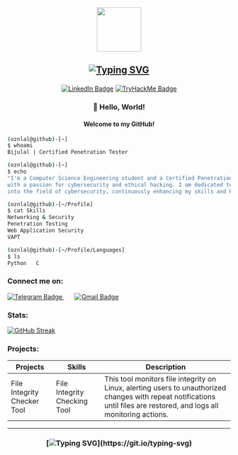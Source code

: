 <div id="header" align="center">
  <img src="https://media.giphy.com/media/78XCFBGOlS6keY1Bil/giphy.gif" width="100"/>
</div>

<h2 align="center">

[![Typing SVG](https://readme-typing-svg.herokuapp.com?font=Times+Fatface&color=%23FF0000&size=40&center=true&vCenter=true&lines=Mr.E13v3N;BIJULAL+J+B)](https://git.io/typing-svg)
</h2>
<!-- About me -->
<p align="center">
<a href="https://www.linkedin.com/in/bijulaljb"><img src="https://img.shields.io/badge/LinkedIn-blue?style=for-the-badge&logo=linkedin&logoColor=white" alt="LinkedIn Badge"></a>
<a href="https://tryhackme.com/r/p/Mr.E13v3N"><img src="https://img.shields.io/badge/TryHackMe-212C42?style=for-the-badge&logo=tryhackme&logoColor=white" alt="TryHackMe Badge"></a>
</p>
<!--<p align="center"><img src="https://komarev.com/ghpvc/?username=oznlal&style=flat-square&color=blue" alt=""></p>--!>

<h3 align="center">👋 Hello, World!</h3>
<h4 align="center">Welcome to my GitHub!</h4>


```bash
(oznlal@github)-[~]
$ whoami
Bijulal | Certified Penetration Tester

(oznlal@github)-[~]
$ echo
"I'm a Computer Science Engineering student and a Certified Penetration Tester (CPT)
with a passion for cybersecurity and ethical hacking. I am dedicated to delving deeper
into the field of cybersecurity, continuously enhancing my skills and knowledge."

(oznlal@github)-[~/Profile]
$ cat Skills
Networking & Security
Penetration Testing
Web Application Security
VAPT

(oznlal@github)-[~/Profile/Languages]
$ ls
Python   C
```
### Connect me on:
  <a href="https://t.me/Mr-E13v3N">
    <img src="https://img.shields.io/badge/Telegram-blue?style=for-the-badge&logo=telegram&logoColor=white" alt="Telegram Badge">
  </a> &#8287;&#8287;&#8287;&#8287;&#8287;
  <a href="mailto:ozn.lal02@gmail.com">
    <img src="https://img.shields.io/badge/Gmail-black?style=for-the-badge&logo=gmail&logoColor=white" alt="Gmail Badge">
  </a>
  
### Stats:

[![GitHub Streak](http://github-readme-streak-stats.herokuapp.com?user=oznlal&theme=dark&background=000000)](https://git.io/streak-stats)

### Projects:

| Projects         | Skills              | Description                           |
|------------------|---------------------|---------------------------------------|
|  File Integrity Checker Tool  |   File Integrity Checking Tool     | This tool monitors file integrity on Linux, alerting users to unauthorized changes with repeat notifications until files are restored, and logs all monitoring actions. |
---
<h3 align="center">
  
[![Typing SVG](https://readme-typing-svg.herokuapp.com?font=Ubuntu&color=%230EAA20&vCenter=true&lines=Connection+terminated...)](https://git.io/typing-svg)
</h3>
